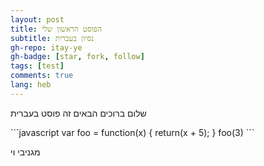 ```yaml
---
layout: post
title: הפוסט הראשון שלי
subtitle: נסיון בעברית
gh-repo: itay-ye
gh-badge: [star, fork, follow]
tags: [test]
comments: true
lang: heb
---
```

שלום ברוכים הבאים
זה פוסט בעברית
<div dir="ltr">
```javascript
var foo = function(x) {
  return(x + 5);
}
foo(3)
```
</div>

מגניבי וי